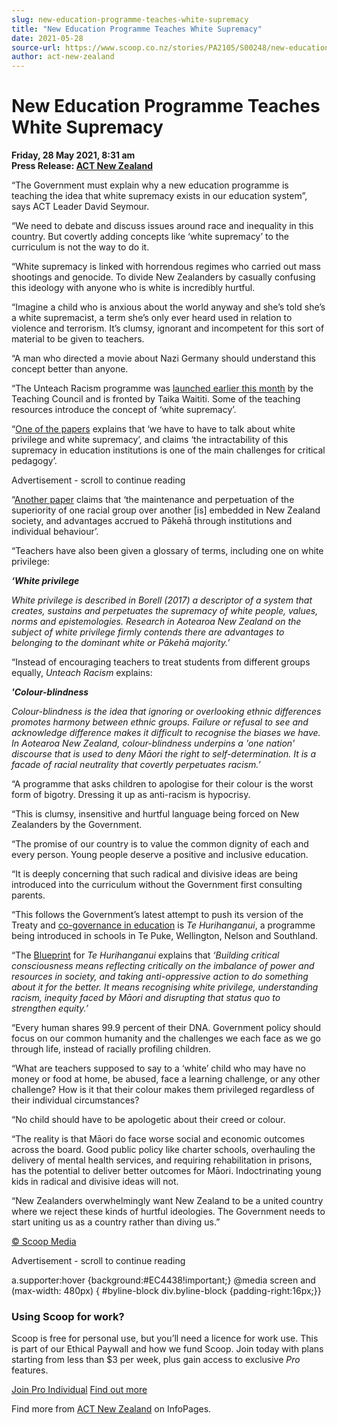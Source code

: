 ```yaml
---
slug: new-education-programme-teaches-white-supremacy
title: "New Education Programme Teaches White Supremacy"
date: 2021-05-28
source-url: https://www.scoop.co.nz/stories/PA2105/S00248/new-education-programme-teaches-white-supremacy.htm
author: act-new-zealand
---
```

New Education Programme Teaches White Supremacy
===============================================

**Friday, 28 May 2021, 8:31 am**  
**Press Release: [ACT New Zealand](https://info.scoop.co.nz/ACT_New_Zealand)**

“The Government must explain why a new education programme is teaching the idea that white supremacy exists in our education system”, says ACT Leader David Seymour.

“We need to debate and discuss issues around race and inequality in this country. But covertly adding concepts like ‘white supremacy’ to the curriculum is not the way to do it.

“White supremacy is linked with horrendous regimes who carried out mass shootings and genocide. To divide New Zealanders by casually confusing this ideology with anyone who is white is incredibly hurtful.

“Imagine a child who is anxious about the world anyway and she’s told she’s a white supremacist, a term she’s only ever heard used in relation to violence and terrorism. It’s clumsy, ignorant and incompetent for this sort of material to be given to teachers.

“A man who directed a movie about Nazi Germany should understand this concept better than anyone.

“The Unteach Racism programme was [launched earlier this month](https://www.act.org.nz/r?u=tuoXAG9LIxaeZoR2oYLR1uSU5yEBa2t__c-rIJ5mZ3PP69xy9kxrP2fjnVQO7-6TA3e4jcFBE17vbgnI2j_0ufofPY5YKJm6Z_x7rC1O8_SptPo6zXddlsqWhJQnMINA4sHZw-IpFP6RL4MoCaRHU-cSjufvaiSCprn2C8Bt9Q4&e=154c02be5f7fc7dc73d854cf1d9225ee&utm_source=actnz&utm_medium=email&utm_campaign=new_education_progra&n=2) by the Teaching Council and is fronted by Taika Waititi. Some of the teaching resources introduce the concept of ‘white supremacy’.

“[One of the papers](https://www.act.org.nz/r?u=7vE1kq2kMXwxYSnAs55bj1b-kKCXlAg4EbnpT8RC-3E2483gP19Qtv0ocQXNGWQ-CqIglQ8nEoGA_PirWZs4bw&e=154c02be5f7fc7dc73d854cf1d9225ee&utm_source=actnz&utm_medium=email&utm_campaign=new_education_progra&n=3) explains that ‘we have to have to talk about white privilege and white supremacy’, and claims ‘the intractability of this supremacy in education institutions is one of the main challenges for critical pedagogy’.

Advertisement - scroll to continue reading





“[Another paper](https://www.act.org.nz/r?u=ap8JIljjh9xbCmMxMMniTfQJDQtOsgUHWX8u3FYGjIaJwuIdUv71UkDd1QEMVzjLo7k2j4Zu9wDSUwvJhGUyrUVKn8JBiojjPvSJnJ25UJoRwjcPUXPgmUPCiCoDQ-xUyFnio_2PG1s2T8DOnXQs8Q&e=154c02be5f7fc7dc73d854cf1d9225ee&utm_source=actnz&utm_medium=email&utm_campaign=new_education_progra&n=4) claims that ‘the maintenance and perpetuation of the superiority of one racial group over another \[is\] embedded in New Zealand society, and advantages accrued to Pākehā through institutions and individual behaviour’.

“Teachers have also been given a glossary of terms, including one on white privilege:

_**‘White privilege**_

_White privilege is described in Borell (2017) a descriptor of a system that creates, sustains and perpetuates the supremacy of white people, values, norms and epistemologies. Research in Aotearoa New Zealand on the subject of white privilege firmly contends there are advantages to belonging to the dominant white or Pākehā majority.’_

“Instead of encouraging teachers to treat students from different groups equally, _Unteach Racism_ explains:

_**'Colour-blindness**_

_Colour-blindness is the idea that ignoring or overlooking ethnic differences promotes harmony between ethnic groups. Failure or refusal to see and acknowledge difference makes it difficult to recognise the biases we have. In Aotearoa New Zealand, colour-blindness underpins a 'one nation' discourse that is used to deny Māori the right to self-determination. It is a facade of racial neutrality that covertly perpetuates racism.’_

“A programme that asks children to apologise for their colour is the worst form of bigotry. Dressing it up as anti-racism is hypocrisy.

“This is clumsy, insensitive and hurtful language being forced on New Zealanders by the Government.

“The promise of our country is to value the common dignity of each and every person. Young people deserve a positive and inclusive education.

“It is deeply concerning that such radical and divisive ideas are being introduced into the curriculum without the Government first consulting parents.

“This follows the Government’s latest attempt to push its version of the Treaty and [co-governance in education](https://www.act.org.nz/r?u=GoB5i1EeKfhsKTXIl3bDSiBgM_a_a9fyujxI724Pzf-33ZnFQouMKMUvuIKtsOpHroEsxn7CUVoZqddcNTfWT3CL8wa4pjnm9xBbI0HSFiWe1jLdVMpMtDYVz2KscLif&e=154c02be5f7fc7dc73d854cf1d9225ee&utm_source=actnz&utm_medium=email&utm_campaign=new_education_progra&n=5) is _Te Hurihanganui_, a programme being introduced in schools in Te Puke, Wellington, Nelson and Southland.

“The [Blueprint](https://www.act.org.nz/r?u=GoB5i1EeKfhsKTXIl3bDSiBgM_a_a9fyujxI724Pzf8BrbGybhkBNCdBiEq-p1tBoeZju_iZIVvbNrG5-dJKbRybH_NmgqPchDY1mnlYM5gC-ggFNx2IkMd_9LyHhA9Q&e=154c02be5f7fc7dc73d854cf1d9225ee&utm_source=actnz&utm_medium=email&utm_campaign=new_education_progra&n=6) for _Te Hurihanganui_ explains that _‘Building critical consciousness means reflecting critically on the imbalance of power and resources in society, and taking anti-oppressive action to do something about it for the better. It means recognising white privilege, understanding racism, inequity faced by Māori and disrupting that status quo to strengthen equity.’_

“Every human shares 99.9 percent of their DNA. Government policy should focus on our common humanity and the challenges we each face as we go through life, instead of racially profiling children.

“What are teachers supposed to say to a ‘white’ child who may have no money or food at home, be abused, face a learning challenge, or any other challenge? How is it that their colour makes them privileged regardless of their individual circumstances?

“No child should have to be apologetic about their creed or colour.

“The reality is that Māori do face worse social and economic outcomes across the board. Good public policy like charter schools, overhauling the delivery of mental health services, and requiring rehabilitation in prisons, has the potential to deliver better outcomes for Māori. Indoctrinating young kids in radical and divisive ideas will not.

“New Zealanders overwhelmingly want New Zealand to be a united country where we reject these kinds of hurtful ideologies. The Government needs to start uniting us as a country rather than diving us.”

[© Scoop Media](http://www.scoop.co.nz/about/terms.html)  

Advertisement - scroll to continue reading



a.supporter:hover {background:#EC4438!important;} @media screen and (max-width: 480px) { #byline-block div.byline-block {padding-right:16px;}}

### Using Scoop for work?

Scoop is free for personal use, but you’ll need a licence for work use. This is part of our Ethical Paywall and how we fund Scoop. Join today with plans starting from less than $3 per week, plus gain access to exclusive _Pro_ features.  
  
[Join Pro Individual](https://pro.scoop.co.nz/Individual/?from=ProIn24) [Find out more](https://pro.scoop.co.nz/using-scoop-for-work/?from=ProIn24)

Find more from [ACT New Zealand](https://info.scoop.co.nz/ACT_New_Zealand) on InfoPages.